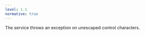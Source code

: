 ```yaml
---
level: 1.1
normative: true
---
```


The service throws an exception on unescaped control characters.
